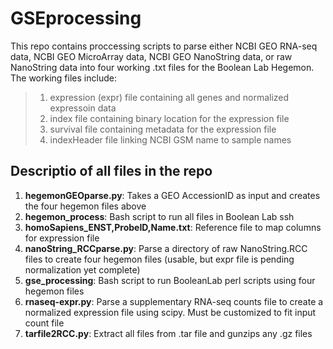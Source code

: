 # GSEprocessing

This repo contains proccessing scripts to parse either NCBI GEO RNA-seq data, NCBI GEO MicroArray data, NCBI GEO NanoString data, or raw NanoString data into four working .txt files for the Boolean Lab Hegemon. The working files include:
> 1. expression (expr) file containing all genes and normalized expressoin data 
> 2. index file containing binary location for the expression file 
> 3. survival file containing metadata for the expression file
> 4. indexHeader file linking NCBI GSM name to sample names

## Descriptio of all files in the repo

1. **hegemonGEOparse.py**: Takes a GEO AccessionID as input and creates the four hegemon files above
2. **hegemon_process**: Bash script to run all files in Boolean Lab ssh
3. **homoSapiens_ENST,ProbeID,Name.txt**: Reference file to map columns for expression file
4. **nanoString_RCCparse.py**: Parse a directory of raw NanoString.RCC files to create four hegemon files (usable, but expr file is pending normalization yet complete)
5. **gse_processing**: Bash script to run BooleanLab perl scripts using four hegemon files
6. **rnaseq-expr.py**: Parse a supplementary RNA-seq counts file to create a normalized expression file using scipy. Must be customized to fit input count file
7. **tarfile2RCC.py**: Extract all files from .tar file and gunzips any .gz files

